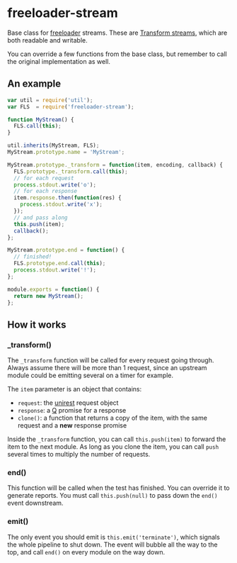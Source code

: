 # freeloader-stream

Base class for [freeloader](https://github.com/rprieto/freeloader) streams.
These are [Transform streams](http://nodejs.org/api/stream.html#stream_class_stream_transform_1), which are both readable and writable.

You can override a few functions from the base class, but remember to call the original implementation as well.

## An example

```js
var util = require('util');
var FLS  = require('freeloader-stream');

function MyStream() {
  FLS.call(this);
}

util.inherits(MyStream, FLS);
MyStream.prototype.name = 'MyStream';

MyStream.prototype._transform = function(item, encoding, callback) {
  FLS.prototype._transform.call(this);
  // for each request
  process.stdout.write('o');
  // for each response
  item.response.then(function(res) {
    process.stdout.write('x');
  });
  // and pass along
  this.push(item);
  callback();
};

MyStream.prototype.end = function() {
  // finished!
  FLS.prototype.end.call(this);
  process.stdout.write('!');
};

module.exports = function() {
  return new MyStream();
};
```

## How it works

### _transform()

The `_transform` function will be called for every request going through. Always assume there will be more than 1 request, since an upstream module could be emitting several on a timer for example.

The `item` parameter is an object that contains:

- `request`: the [unirest](https://github.com/mashape/unirest-nodejs) request object
- `response`: a [Q](https://github.com/kriskowal/q) promise for a response
- `clone()`: a function that returns a copy of the item, with the same request and a **new** response promise

Inside the `_transform` function, you can call `this.push(item)` to forward the item to the next module. As long as you clone the item, you can call `push` several times to multiply the number of requests.

### end()

This function will be called when the test has finished. You can override it to generate reports. You must call `this.push(null)` to pass down the `end()` event downstream.

### emit()

The only event you should emit is `this.emit('terminate')`, which signals the whole pipeline to shut down. The event will bubble all the way to the top, and call `end()` on every module on the way down. 
